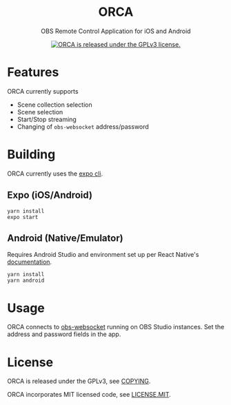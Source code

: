 <h1 align="center">
  ORCA
</h1>

<div align="center">
  <p>OBS Remote Control Application for iOS and Android</p>
  <a href="https://github.com/2bdkid/ORCA/blob/master/LICENSE">
    <img src="https://img.shields.io/badge/License-GPLv3-blue.svg" alt="ORCA is released under the GPLv3 license." />
  </a>
</div>

# Features

ORCA currently supports

* Scene collection selection
* Scene selection
* Start/Stop streaming
* Changing of `obs-websocket` address/password

# Building

ORCA currently uses the [expo cli](https://docs.expo.io/workflow/expo-cli/).

## Expo (iOS/Android)

```
yarn install
expo start
```

## Android (Native/Emulator)

Requires Android Studio and environment set up per React Native's [documentation](https://reactnative.dev/docs/environment-setup).

```
yarn install
yarn android
```

# Usage

ORCA connects to [obs-websocket](https://github.com/Palakis/obs-websocket) running on OBS Studio instances. Set the address and password fields in the app.

# License

ORCA is released under the GPLv3, see [COPYING](https://github.com/2bdkid/ORCA/blob/main/COPYING).

ORCA incorporates MIT licensed code, see [LICENSE.MIT](https://github.com/2bdkid/ORCA/blob/main/LICENSE.MIT).